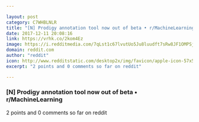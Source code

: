 ```yaml
---

layout: post
category: C7WHBLNLR
title: "[N] Prodigy annotation tool now out of beta • r/MachineLearning"
date: 2017-12-11 20:08:16
link: https://vrhk.co/2kom4Ez
image: https://i.redditmedia.com/7qLst1c67lvutUo5Ju8luudft7sRw8JF1OMPSjATIWg.jpg?w=320&s=234cfae5453dc7335827513cd5f5b6b1
domain: reddit.com
author: "reddit"
icon: http://www.redditstatic.com/desktop2x/img/favicon/apple-icon-57x57.png
excerpt: "2 points and 0 comments so far on reddit"

---
```


### [N] Prodigy annotation tool now out of beta • r/MachineLearning

2 points and 0 comments so far on reddit